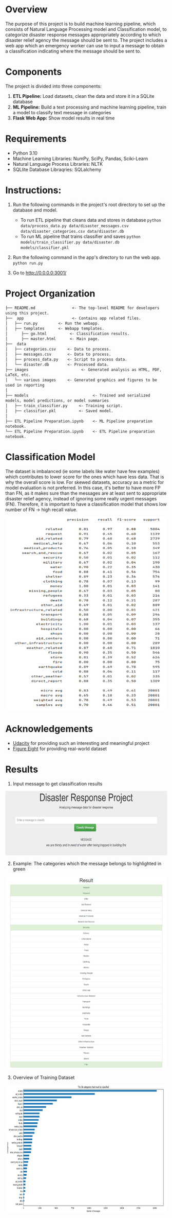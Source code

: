 
# Overview
The purpose of this project is to build machine learning pipeline, which consists of Natural Language Processing model and Classification model, to categorize disaster response messages appropriately according to which disaster relief agency the message should be sent to. The project includes a web app which an emergency worker can use to input a message to obtain a classification indicating where the message should be sent to.

# Components
The project is divided into three components:

1. **ETL Pipeline:** Load datasets, clean the data and store it in a SQLite database
2. **ML Pipeline:** Build a text processing and machine learning pipeline, train a model to classify text message in categories
3. **Flask Web App:** Show model results in real time

# Requirements
- Python 3.10
- Machine Learning Libraries: NumPy, SciPy, Pandas, Sciki-Learn
- Natural Language Process Libraries: NLTK
- SQLlite Database Libraqries: SQLalchemy

# Instructions:
1. Run the following commands in the project's root directory to set up the database and model.

    - To run ETL pipeline that cleans data and stores in database
      `python data/process_data.py data/disaster_messages.csv data/disaster_categories.csv data/disaster.db`
    - To run ML pipeline that trains classifier and saves
      `python models/train_classifier.py data/disaster.db models/classifier.pkl`

2. Run the following command in the app's directory to run the web app.
   `python run.py`

3. Go to http://0.0.0.0:3001/

# Project Organization


    ├── README.md                <- The top-level README for developers using this project.
    ├──  app                     <- Contains app related files. 
    │   ├── run.py         <- Run the webapp.
    │   ├── templates      <- Webapp templates.
    │      ├── go.html          <- Classification results. 
    │      ├── master.html      <- Main page.
    ├──  data              
    │   ├── categories.csv     <- Data to process.
    │   ├── messages.csv       <- Data to process.
    │   ├── process_data.py    <- Script to process data.
    │   └── disaster.db        <- Processed data.
    ├── images                       <- Generated analysis as HTML, PDF, LaTeX, etc.
    │   └── various images     <- Generated graphics and figures to be used in reporting
    │
    ├── models                            <- Trained and serialized models, model predictions, or model summaries
    │   ├── train_classifier.py     <- Training script.
    │   ├── classifier.pkl          <- Saved model.
    │
    ├── ETL Pipeline Preparation.ipynb    <- ML Pipeline preparation notebook.
    └── ETL Pipeline Preparation.ipynb    <- ETL Pipeline preparation notebook. 

# Classification Model
The dataset is imbalanced (ie some labels like water have few examples) which contributes to lower score for the ones which have less data. That is why the overall score is low. For skewed datasets, accuracy as a metric for model evaluation is not preferred. In this case, it's better to have more FP than FN, as it makes sure than the messages are at least sent to appropriate disaster relief agency, instead of ignoring some really urgent messages (FN). Therefore, it is important to have a classification model that shows low number of FN -> high recall value.

<p align="center">
  <img src="./images/accuracy.png" height="600" width="800" />
</p>

# Acknowledgements
- [Udacity](https://www.udacity.com) for providing such an interesting and meaningful project
- [Figure Eight](https://appen.com) for providing real-world dataset

# Results
1. Input message to get classification results
<p align="center">
  <img src="./images/question.png" height="200" width="800" />
</p>

2. Example: The categories which the message belongs to highlighted in green
<p align="center">
  <img src="./images/result.png" height="600" width="800" />
</p>

3. Overview of Training Dataset

<p align="center">
  <img src="./images/categories.png" height="400" width="800" />
</p>
